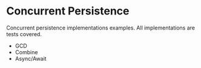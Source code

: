 # Concurrent Persistence

Concurrent persistence implementations examples. All implementations are tests covered.
* GCD
* Combine
* Async/Await

